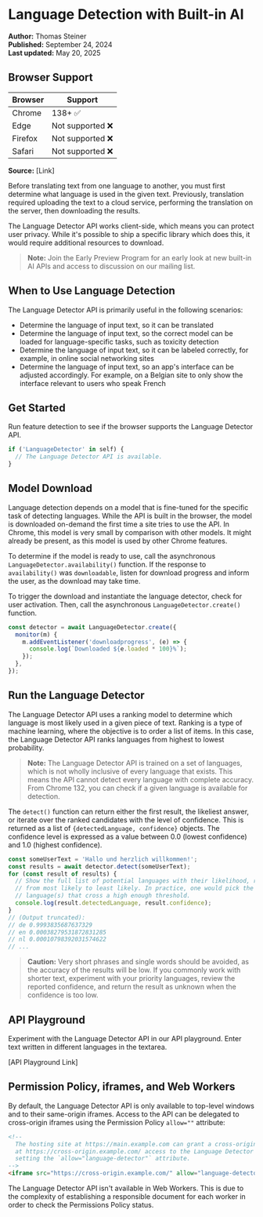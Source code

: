 # Language Detection with Built-in AI

**Author:** Thomas Steiner  
**Published:** September 24, 2024  
**Last updated:** May 20, 2025

## Browser Support

| Browser | Support |
|---------|---------|
| Chrome  | 138+ ✅ |
| Edge    | Not supported ❌ |
| Firefox | Not supported ❌ |
| Safari  | Not supported ❌ |

**Source:** [Link]

Before translating text from one language to another, you must first determine what language is used in the given text. Previously, translation required uploading the text to a cloud service, performing the translation on the server, then downloading the results.

The Language Detector API works client-side, which means you can protect user privacy. While it's possible to ship a specific library which does this, it would require additional resources to download.

> **Note:** Join the Early Preview Program for an early look at new built-in AI APIs and access to discussion on our mailing list.

## When to Use Language Detection

The Language Detector API is primarily useful in the following scenarios:

- Determine the language of input text, so it can be translated
- Determine the language of input text, so the correct model can be loaded for language-specific tasks, such as toxicity detection
- Determine the language of input text, so it can be labeled correctly, for example, in online social networking sites
- Determine the language of input text, so an app's interface can be adjusted accordingly. For example, on a Belgian site to only show the interface relevant to users who speak French

## Get Started

Run feature detection to see if the browser supports the Language Detector API.

```javascript
if ('LanguageDetector' in self) {
  // The Language Detector API is available.
}
```

## Model Download

Language detection depends on a model that is fine-tuned for the specific task of detecting languages. While the API is built in the browser, the model is downloaded on-demand the first time a site tries to use the API. In Chrome, this model is very small by comparison with other models. It might already be present, as this model is used by other Chrome features.

To determine if the model is ready to use, call the asynchronous `LanguageDetector.availability()` function. If the response to `availability()` was `downloadable`, listen for download progress and inform the user, as the download may take time.

To trigger the download and instantiate the language detector, check for user activation. Then, call the asynchronous `LanguageDetector.create()` function.

```javascript
const detector = await LanguageDetector.create({
  monitor(m) {
    m.addEventListener('downloadprogress', (e) => {
      console.log(`Downloaded ${e.loaded * 100}%`);
    });
  },
});
```

## Run the Language Detector

The Language Detector API uses a ranking model to determine which language is most likely used in a given piece of text. Ranking is a type of machine learning, where the objective is to order a list of items. In this case, the Language Detector API ranks languages from highest to lowest probability.

> **Note:** The Language Detector API is trained on a set of languages, which is not wholly inclusive of every language that exists. This means the API cannot detect every language with complete accuracy. From Chrome 132, you can check if a given language is available for detection.

The `detect()` function can return either the first result, the likeliest answer, or iterate over the ranked candidates with the level of confidence. This is returned as a list of `{detectedLanguage, confidence}` objects. The confidence level is expressed as a value between 0.0 (lowest confidence) and 1.0 (highest confidence).

```javascript
const someUserText = 'Hallo und herzlich willkommen!';
const results = await detector.detect(someUserText);
for (const result of results) {
  // Show the full list of potential languages with their likelihood, ranked
  // from most likely to least likely. In practice, one would pick the top
  // language(s) that cross a high enough threshold.
  console.log(result.detectedLanguage, result.confidence);
}
// (Output truncated):
// de 0.9993835687637329
// en 0.00038279531872831285
// nl 0.00010798392031574622
// ...
```

> **Caution:** Very short phrases and single words should be avoided, as the accuracy of the results will be low. If you commonly work with shorter text, experiment with your priority languages, review the reported confidence, and return the result as unknown when the confidence is too low.

## API Playground

Experiment with the Language Detector API in our API playground. Enter text written in different languages in the textarea.

[API Playground Link]

## Permission Policy, iframes, and Web Workers

By default, the Language Detector API is only available to top-level windows and to their same-origin iframes. Access to the API can be delegated to cross-origin iframes using the Permission Policy `allow=""` attribute:

```html
<!--
  The hosting site at https://main.example.com can grant a cross-origin iframe
  at https://cross-origin.example.com/ access to the Language Detector API by
  setting the `allow="language-detector"` attribute.
-->
<iframe src="https://cross-origin.example.com/" allow="language-detector"></iframe>
```

The Language Detector API isn't available in Web Workers. This is due to the complexity of establishing a responsible document for each worker in order to check the Permissions Policy status.